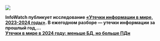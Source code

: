 <!--2025-03-19 14:43:05-->
<div class="yb">
  <div class="rss smaller1 habr"><img src="https://habrastorage.org/getpro/habr/upload_files/a2f/717/271/a2f7172715da2fbe586af8b224a73da0.png" /><p><strong>InfoWatch публикует исследование <a href="https://www.infowatch.ru/analytics/analitika/utechki-informatsii-v-mire-i-otdelnykh-stranakh-za-god">«Утечки информации в мире, 2023-2024 годы»</a>. В ежегодном разборе — утечки информации за прошлый год,... <br><a class="light" href="https://habr.com/ru/companies/infowatch/news/892432/?utm_source=habrahabr&utm_medium=rss&utm_campaign=892432">Утечки в мире в 2024 году: меньше БД, но больше ПДн</a></div>
</div>

